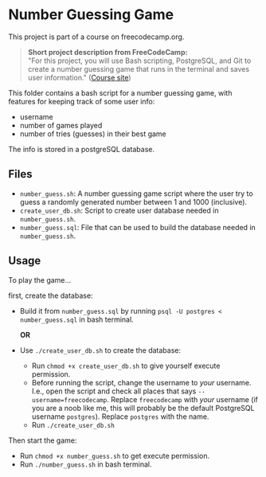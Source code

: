 # Number Guessing Game
This project is part of a course on freecodecamp.org. 

> **Short project description from FreeCodeCamp:** <br>"For this project, you will use Bash scripting, PostgreSQL, and Git to create a number guessing game that runs in the terminal and saves user information." ([Course site](https://www.freecodecamp.org/learn/relational-database/build-a-number-guessing-game-project/build-a-number-guessing-game))


This folder contains a bash script for a number guessing game, with features for keeping track of some user info: 
- username
- number of games played
- number of tries (guesses) in their best game

The info is stored in a postgreSQL database.

## Files
- `number_guess.sh`: A number guessing game script where the user try to guess a 
randomly generated number between 1 and 1000 (inclusive).
- `create_user_db.sh`: Script to create user database needed in `number_guess.sh`.
- `number_guess.sql`: File that can be used to build the database needed in `number_guess.sh`.

## Usage

To play the game... 

first, create the database:
- Build it from `number_guess.sql` by running `psql -U postgres < number_guess.sql` in bash terminal.

    **OR**

- Use `./create_user_db.sh` to create the database:
    - Run `chmod +x create_user_db.sh` to give yourself execute permission.
    - Before running the script, change the username to *your* username. I.e., open the script and check all places that says `--username=freecodecamp`. Replace `freecodecamp` with *your* username (if you are a noob like me, this will probably be the default PostgreSQL username `postgres`). Replace `postgres` with the name.
    - Run `./create_user_db.sh`

Then start the game:
- Run `chmod +x number_guess.sh` to get execute permission.
- Run `./number_guess.sh` in bash terminal.
